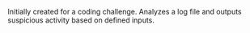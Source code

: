 Initially created for a coding challenge. Analyzes a log file and outputs suspicious activity based on defined inputs.
